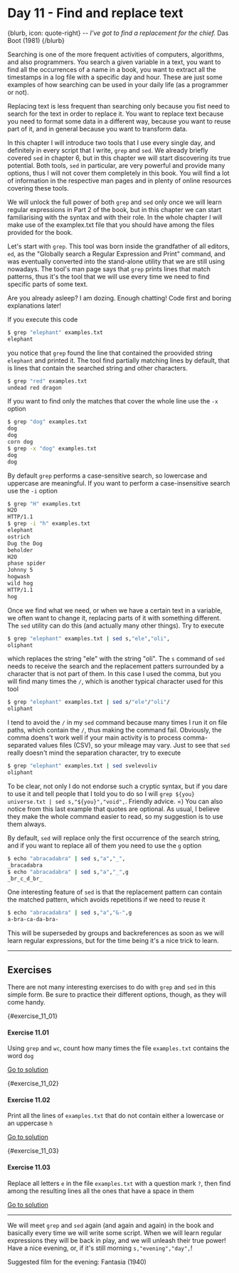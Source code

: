 # Day 11 - Find and replace text

{blurb, icon: quote-right}
-- _I've got to find a replacement for the chief._
Das Boot (1981)
{/blurb}

Searching is one of the more frequent activities of computers, algorithms, and also programmers. You search a given variable in a text, you want to find all the occurrences of a name in a book, you want to extract all the timestamps in a log file with a specific day and hour. These are just some examples of how searching can be used in your daily life (as a programmer or not).

Replacing text is less frequent than searching only because you fist need to search for the text in order to replace it. You want to replace text because you need to format some data in a different way, because you want to reuse part of it, and in general because you want to transform data.

In this chapter I will introduce two tools that I use every single day, and definitely in every script that I write, `grep` and `sed`. We already briefly covered `sed` in chapter 6, but in this chapter we will start discovering its true potential. Both tools, `sed` in particular, are very powerful and provide many options, thus I will not cover them completely in this book. You will find a lot of information in the respective man pages and in plenty of online resources covering these tools.

We will unlock the full power of both `grep` and `sed` only once we will learn regular expressions in Part 2 of the book, but in this chapter we can start familiarising with the syntax and with their role. In the whole chapter I will make use of the examplex.txt file that you should have among the files provided for the book.

Let's start with `grep`. This tool was born inside the grandfather of all editors, `ed`, as the "Globally search a Regular Expression and Print" command, and was eventually converted into the stand-alone utility that we are still using nowadays. The tool's man page says that `grep` prints lines that match patterns, thus it's the tool that we will use every time we need to find specific parts of some text.

Are you already asleep? I am dozing. Enough chatting! Code first and boring explanations later!

If you execute this code

``` sh
$ grep "elephant" examples.txt 
elephant
```

you notice that `grep` found the line that contained the proovided string `elephant` and printed it. The tool find partially matching lines by default, that is lines that contain the searched string and other characters.

``` sh
$ grep "red" examples.txt 
undead red dragon
```

If you want to find only the matches that cover the whole line use the `-x` option

``` sh
$ grep "dog" examples.txt 
dog
dog
corn dog
$ grep -x "dog" examples.txt 
dog
dog
```

By default `grep` performs a case-sensitive search, so lowercase and uppercase are meaningful. If you want to perform a case-insensitive search use the `-i` option

``` sh
$ grep "H" examples.txt 
H2O
HTTP/1.1
$ grep -i "h" examples.txt 
elephant
ostrich
Dug the Dog
beholder
H2O
phase spider
Johnny 5
hogwash
wild hog
HTTP/1.1
hog
```

Once we find what we need, or when we have a certain text in a variable, we often want to change it, replacing parts of it with something different. The `sed` utility can do this (and actually many other things). Try to execute

``` sh
$ grep "elephant" examples.txt | sed s,"ele","oli",
oliphant
```

which replaces the string "ele" with the string "oli". The `s` command of `sed` needs to receive the search and the replacement patters surrounded by a character that is not part of them. In this case I used the comma, but you will find many times the `/`, which is another typical character used for this tool

``` sh
$ grep "elephant" examples.txt | sed s/"ele"/"oli"/
oliphant
```

I tend to avoid the `/` in my `sed` command because many times I run it on file paths, which contain the `/`, thus making the command fail. Obviously, the comma doens't work well if your main activity is to process comma-separated values files (CSV), so your mileage may vary. Just to see that `sed` really doesn't mind the separation character, try to execute

``` sh
$ grep "elephant" examples.txt | sed svelevoliv
oliphant
```

To be clear, not only I do not endorse such a cryptic syntax, but if you dare to use it and tell people that I told you to do so I will `grep ${you} universe.txt | sed s,"${you}","void",`. Friendly advice. =) You can also notice from this last example that quotes are optional. As usual, I believe they make the whole command easier to read, so my suggestion is to use them always.

By default, `sed` will replace only the first occurrence of the search string, and if you want to replace all of them you need to use the `g` option

``` sh
$ echo "abracadabra" | sed s,"a","_",
_bracadabra
$ echo "abracadabra" | sed s,"a","_",g
_br_c_d_br_
```

One interesting feature of `sed` is that the replacement pattern can contain the matched pattern, which avoids repetitions if we need to reuse it

``` sh
$ echo "abracadabra" | sed s,"a","&-",g
a-bra-ca-da-bra-
```

This will be superseded by groups and backreferences as soon as we will learn regular expressions, but for the time being it's a nice trick to learn.

* * *

## Exercises

There are not many interesting exercises to do with `grep` and `sed` in this simple form. Be sure to practice their different options, though, as they will come handy.


{#exercise_11_01}
#### Exercise 11.01
Using `grep` and `wc`, count how many times the file `examples.txt` contains the word `dog`

[Go to solution](#solution_11_01)

{#exercise_11_02}
#### Exercise 11.02
Print all the lines of `examples.txt` that do not contain either a lowercase or an uppercase `h`

[Go to solution](#solution_11_02)

{#exercise_11_03}
#### Exercise 11.03
Replace all letters `e` in the file `examples.txt` with a question mark `?`, then find among the resulting lines all the ones that have a space in them

[Go to solution](#solution_11_03)


* * *

We will meet `grep` and `sed` again (and again and again) in the book and basically every time we will write some script. When we will learn regular expressions they will be back in play, and we will unleash their true power! Have a nice evening, or, if it's still morning `s,"evening","day",`!

Suggested film for the evening: Fantasia (1940)
